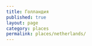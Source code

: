 ```yaml
---
title: Голландия
published: true
layout: page
category: places
permalink: places/netherlands/
---
```

